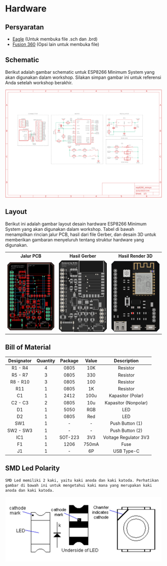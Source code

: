 # **Hardware**

## Persyaratan

- [Eagle](https://www.autodesk.com/products/eagle/overview) (Untuk membuka file .sch dan .brd)
- [Fusion 360](https://www.autodesk.com/products/fusion-360/overview) (Opsi lain untuk membuka file)

## Schematic

Berikut adalah gambar schematic untuk ESP8266 Minimum System yang akan digunakan dalam workshop. Silakan simpan gambar ini untuk referensi Anda setelah workshop berakhir.

![Schematic](../images/schematic.png)

## Layout

Berikut ini adalah gambar layout desain hardware ESP8266 Minimum System yang akan digunakan dalam workshop. Tabel di bawah menampilkan rincian jalur PCB, hasil dari file Gerber, dan desain 3D untuk memberikan gambaran menyeluruh tentang struktur hardware yang digunakan.

<table>
    <tr>
        <th>Jalur PCB</th>
        <th>Hasil Gerber</th>
        <th>Hasil Render 3D</th>
    </tr>
    <tr>
        <td><img src="../images/PCB_Routing.png" width="200px"></td>
        <td><img src="../images/PCB_Gerber.png" width="200px"></td>
        <td><img src="../images/PCB_Komponen.png" width="200px"></td>
    </tr>
</table>

## Bill of Material

| Designator | Quantity | Package | Value |      Description      |
| :--------: | :------: | :-----: | :---: | :-------------------: |
|  R1 - R4   |    4     |  0805   |  10K  |       Resistor        |
|  R5 - R7   |    3     |  0805   |  330  |       Resistor        |
|  R8 - R10  |    3     |  0805   |  100  |       Resistor        |
|    R11     |    1     |  0805   |  1K   |       Resistor        |
|     C1     |    1     |  2412   | 100u  |   Kapasitor (Polar)   |
|  C2 - C3   |    2     |  0805   |  10u  | Kapasitor (Nonpolar)  |
|     D1     |    1     |  5050   |  RGB  |          LED          |
|     D2     |    1     |  0805   |  Red  |          LED          |
|    SW1     |    1     |    -    |   -   |    Push Button (1)    |
| SW2 - SW3  |    1     |    -    |   -   |    Push Button (2)    |
|    IC1     |    1     | SOT-223 |  3V3  | Voltage Regulator 3V3 |
|     F1     |    1     |  1206   | 750mA |         Fuse          |
|     J1     |    1     |    -    |  6P   |      USB Type-C       |

## SMD Led Polarity

```
SMD Led memiliki 2 kaki, yaitu kaki anoda dan kaki katoda. Perhatikan gambar di bawah ini untuk mengetahui kaki mana yang merupakan kaki anoda dan kaki katoda.
```

![SMD Led Polarity](../images/led_katoda.jpg)
